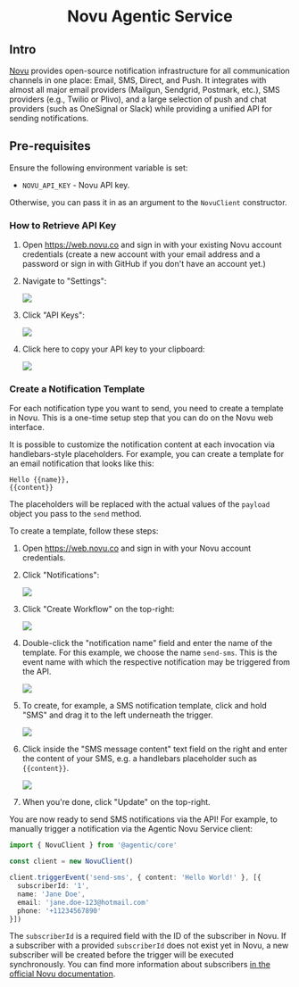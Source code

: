 <h1 align="center">Novu Agentic Service</h1>

## Intro

[Novu][novu] provides open-source notification infrastructure for all communication channels in one place: Email, SMS, Direct, and Push. It integrates with almost all major email providers (Mailgun, Sendgrid, Postmark, etc.), SMS providers (e.g., Twilio or Plivo), and a large selection of push and chat providers (such as OneSignal or Slack) while providing a unified API for sending notifications.

## Pre-requisites

Ensure the following environment variable is set:

- `NOVU_API_KEY` - Novu API key.

Otherwise, you can pass it in as an argument to the `NovuClient` constructor.

### How to Retrieve API Key

1. Open https://web.novu.co and sign in with your existing Novu account credentials (create a new account with your email address and a password or sign in with GitHub if you don't have an account yet.)

2. Navigate to "Settings":

   ![](https://ajeuwbhvhr.cloudimg.io/colony-recorder.s3.amazonaws.com/files/2023-06-08/bc87f12a-6f3b-48ef-af7f-b8f876baf912/ascreenshot.jpeg?tl_px=0,588&br_px=1120,1218&sharp=0.8&width=560&wat_scale=50&wat=1&wat_opacity=0.7&wat_gravity=northwest&wat_url=https://colony-labs-public.s3.us-east-2.amazonaws.com/images/watermarks/watermark_default.png&wat_pad=82,139)

3. Click "API Keys":

   ![](https://ajeuwbhvhr.cloudimg.io/colony-recorder.s3.amazonaws.com/files/2023-06-08/b1036717-015e-491a-8e98-ad959c3d1e4e/user_cropped_screenshot.jpeg?tl_px=164,0&br_px=1284,630&sharp=0.8&width=560&wat_scale=50&wat=1&wat_opacity=0.7&wat_gravity=northwest&wat_url=https://colony-labs-public.s3.us-east-2.amazonaws.com/images/watermarks/watermark_default.png&wat_pad=262,83)

4. Click here to copy your API key to your clipboard:

   ![](https://ajeuwbhvhr.cloudimg.io/colony-recorder.s3.amazonaws.com/files/2023-06-08/43c0f398-5896-46dd-aa63-7c4418dc0ea1/user_cropped_screenshot.jpeg?tl_px=461,47&br_px=1581,677&sharp=0.8&width=560&wat_scale=50&wat=1&wat_opacity=0.7&wat_gravity=northwest&wat_url=https://colony-labs-public.s3.us-east-2.amazonaws.com/images/watermarks/watermark_default.png&wat_pad=452,199)

### Create a Notification Template

For each notification type you want to send, you need to create a template in Novu. This is a one-time setup step that you can do on the Novu web interface. 

It is possible to customize the notification content at each invocation via handlebars-style placeholders. For example, you can create a template for an email notification that looks like this:

```
Hello {{name}},
{{content}}
```

The placeholders will be replaced with the actual values of the `payload` object you pass to the `send` method.

To create a template, follow these steps:

1. Open https://web.novu.co and sign in with your Novu account credentials.

2. Click "Notifications":

   ![](https://ajeuwbhvhr.cloudimg.io/colony-recorder.s3.amazonaws.com/files/2023-06-08/18f9a014-9f47-473f-9ef9-acc25d15ee29/ascreenshot.jpeg?tl_px=0,87&br_px=1120,717&sharp=0.8&width=560&wat_scale=50&wat=1&wat_opacity=0.7&wat_gravity=northwest&wat_url=https://colony-labs-public.s3.us-east-2.amazonaws.com/images/watermarks/watermark_default.png&wat_pad=61,139)

3. Click "Create Workflow" on the top-right:

   ![](https://ajeuwbhvhr.cloudimg.io/colony-recorder.s3.amazonaws.com/files/2023-06-08/07362d5c-1823-46ee-a6b2-17a363da74d9/user_cropped_screenshot.jpeg?tl_px=317,0&br_px=1437,404&sharp=0.8&width=560&wat_scale=50&wat=1&wat_opacity=0.7&wat_gravity=northwest&wat_url=https://colony-labs-public.s3.us-east-2.amazonaws.com/images/watermarks/watermark_default.png&wat_pad=415,82)

4. Double-click the "notification name" field and enter the name of the template. For this example, we choose the name `send-sms`. This is the event name with which the respective notification may be triggered from the API.

   ![](https://ajeuwbhvhr.cloudimg.io/colony-recorder.s3.amazonaws.com/files/2023-06-08/ec09f2f6-b79d-4b51-a00e-fa7314fbc62b/ascreenshot.jpeg?tl_px=64,0&br_px=1184,630&sharp=0.8&width=560&wat_scale=50&wat=1&wat_opacity=0.7&wat_gravity=northwest&wat_url=https://colony-labs-public.s3.us-east-2.amazonaws.com/images/watermarks/watermark_default.png&wat_pad=262,84)

5. To create, for example, a SMS notification template, click and hold "SMS" and drag it to the left underneath the trigger.

   ![](https://ajeuwbhvhr.cloudimg.io/colony-recorder.s3.amazonaws.com/files/2023-06-08/09474128-3c2e-4bec-916f-23236d88b933/ascreenshot.jpeg?tl_px=803,250&br_px=1923,880&sharp=0.8&width=560&wat_scale=50&wat=1&wat_opacity=0.7&wat_gravity=northwest&wat_url=https://colony-labs-public.s3.us-east-2.amazonaws.com/images/watermarks/watermark_default.png&wat_pad=437,139)

6. Click inside the "SMS message content" text field on the right and enter the content of your SMS, e.g. a handlebars placeholder such as `{{content}}`.

   ![](https://ajeuwbhvhr.cloudimg.io/colony-recorder.s3.amazonaws.com/files/2023-06-08/8cf3d995-5ef4-465c-9a25-43c680e67f8c/ascreenshot.jpeg?tl_px=745,177&br_px=1865,807&sharp=0.8&width=560&wat_scale=50&wat=1&wat_opacity=0.7&wat_gravity=northwest&wat_url=https://colony-labs-public.s3.us-east-2.amazonaws.com/images/watermarks/watermark_default.png&wat_pad=262,139)

7. When you're done, click "Update" on the top-right.  

You are now ready to send SMS notifications via the API! For example, to manually trigger a notification via the Agentic Novu Service client:

```ts
import { NovuClient } from '@agentic/core'

const client = new NovuClient()

client.triggerEvent('send-sms', { content: 'Hello World!' }, [{
  subscriberId: '1',
  name: 'Jane Doe',
  email: 'jane.doe-123@hotmail.com'
  phone: '+11234567890'
}])
```

The `subscriberId` is a required field with the ID of the subscriber in Novu. If a subscriber with a provided `subscriberId` does not exist yet in Novu, a new subscriber will be created before the trigger will be executed synchronously. You can find more information about subscribers [in the official Novu documentation][novu-subscribers].

[novu]: https://novu.co/
[novu-subscribers]: https://docs.novu.co/platform/subscribers
